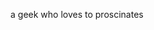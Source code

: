 a geek who loves to proscinates
<!---
Alfar0nt/Alfar0nt is a ✨ special ✨ repository because its `README.md` (this file) appears on your GitHub profile.
You can click the Preview link to take a look at your changes.
--->
